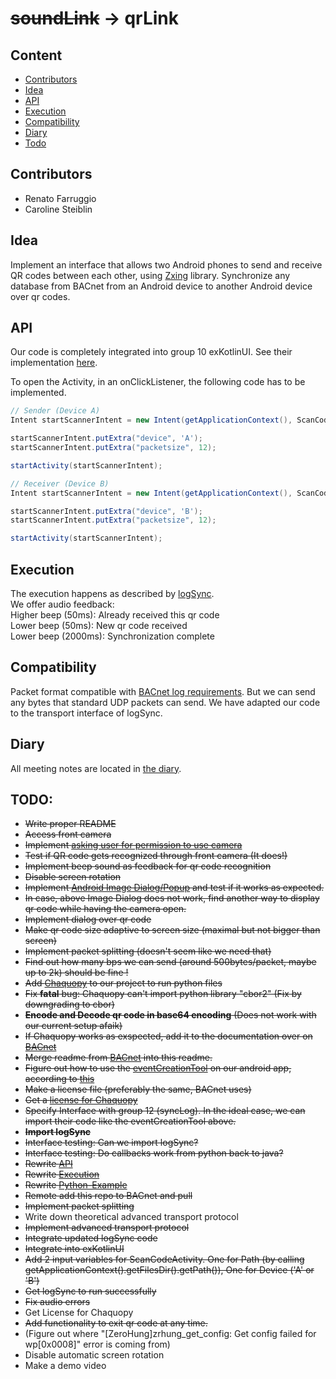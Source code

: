 # ~~soundLink~~ -> qrLink

## Content
* [Contributors](#contributors)
* [Idea](#idea)
* [API](#api)
* [Execution](#execution)
* [Compatibility](#compatibility)
* [Diary](#diary)
* [Todo](#todo)

## Contributors
* Renato Farruggio
* Caroline Steiblin

## Idea
Implement an interface that allows two Android phones to send and receive QR codes between each other, using [Zxing](https://github.com/zxing/zxing) library. 
Synchronize any database from BACnet from an Android device to another Android device over qr codes.


## API
Our code is completely integrated into group 10 exKotlinUI. See their implementation [here](https://github.com/TravisPetit/chaquopy-console).


To open the Activity, in an onClickListener, the following code has to be implemented.
```java
// Sender (Device A)
Intent startScannerIntent = new Intent(getApplicationContext(), ScanCodeActivity.class);

startScannerIntent.putExtra("device", 'A');
startScannerIntent.putExtra("packetsize", 12);

startActivity(startScannerIntent);
```
```java
// Receiver (Device B)
Intent startScannerIntent = new Intent(getApplicationContext(), ScanCodeActivity.class);

startScannerIntent.putExtra("device", 'B');
startScannerIntent.putExtra("packetsize", 12);

startActivity(startScannerIntent);
```


## Execution
The execution happens as described by [logSync](https://github.com/cn-uofbasel/BACnet/tree/master/groups/12-logSync).  
We offer audio feedback:  
Higher beep (50ms): Already received this qr code  
Lower beep (50ms): New qr code received  
Lower beep (2000ms): Synchronization complete  


<!--
## ___Python-Example (out of date)___
Code on python side should look like this:  
```python
   def startLogSync(rdcb, wrcb):
     t = threading.Thread(Log_Sync_Thread, args=(rdcb,wrcb))
     t.start()
   
   class Log_Sync_Thread:
     def __init__(self):
       pass
       
     def run(rdcb, wrcb):
       self.recv = rdcb
       self.send = wrcb
       while True:
         ... # Main loop
```
-->

## Compatibility
Packet format compatible with [BACnet log requirements](https://github.com/cn-uofbasel/BACnet/blob/master/doc/BACnet-event-structure.md). But we can send any bytes that standard UDP packets can send. We have adapted our code to the transport interface of logSync.

## Diary
All meeting notes are located in [the diary](https://github.com/cn-uofbasel/BACnet/blob/master/groups/02-soundLink/documents/Tagebuch.md).

## TODO:
* ~~Write proper README~~
* ~~Access front camera~~
* ~~Implement [asking user for permission to use camera](https://github.com/ParkSangGwon/TedPermission)~~
* ~~Test if QR code gets recognized through front camera (It does!)~~
* ~~Implement beep sound as feedback for qr code recognition~~
* ~~Disable screen rotation~~
* ~~Implement [Android Image Dialog/Popup](https://stackoverflow.com/questions/7693633/android-image-dialog-popup) and test if it works as expected.~~
* ~~In case, above Image Dialog does not work, find another way to display qr code while having the camera open.~~
* ~~Implement dialog over qr code~~
* ~~Make qr code size adaptive to screen size (maximal but not bigger than screen)~~
* ~~Implement packet splitting (doesn't seem like we need that)~~
* ~~Find out how many bps we can send (around 500bytes/packet, maybe up to 2k) should be fine !~~
* ~~Add [Chaquopy](https://chaquo.com/chaquopy/) to our project to run python files~~
* ~~Fix __fatal__ bug: Chaquopy can't import python library "cbor2" (Fix by downgrading to cbor)~~
* ~~__Encode and Decode qr code in base64 encoding__ (Does not work with our current setup afaik)~~
* ~~If Chaquopy works as exspected, add it to the documentation over on [BACnet](https://github.com/cn-uofbasel/BACnet/tree/master/groups/02-soundLink)~~
* ~~Merge readme from [BACnet](https://github.com/cn-uofbasel/BACnet/tree/master/groups/02-soundLink) into this readme.~~
* ~~Figure out how to use the [eventCreationTool](https://github.com/cn-uofbasel/BACnet/tree/master/groups/04-logMerge/eventCreationTool) on our android app, according to [this](https://chaquo.com/chaquopy/doc/current/java.html)~~
* ~~Make a license file (preferably the same, BACnet uses)~~
* ~~Get a [license for Chaquopy](https://chaquo.com/chaquopy/license/?app=ch.unibas.qrscanner)~~
* ~~Specify Interface with group 12 (syncLog). In the ideal case, we can import their code like the eventCreationTool above.~~
* ~~__Import logSync__~~
* ~~Interface testing: Can we import logSync?~~
* ~~Interface testing: Do callbacks work from python back to java?~~
* ~~Rewrite [API](#api)~~
* ~~Rewrite [Execution](#execution)~~
* ~~Rewrite [Python-Example](#python-example)~~
* ~~Remote add this repo to BACnet and pull~~
* ~~Implement packet splitting~~
* Write down theoretical advanced transport protocol
* ~~Implement advanced transport protocol~~
* ~~Integrate updated logSync code~~
* ~~Integrate into exKotlinUI~~
* ~~Add 2 input variables for ScanCodeActivity. One for Path (by calling getApplicationContext().getFilesDir().getPath()), One for Device ('A' or 'B')~~
* ~~Get logSync to run successfully~~
* ~~Fix audio errors~~
* Get License for Chaquopy
* ~~Add functionality to exit qr code at any time.~~
* (Figure out where "[ZeroHung]zrhung_get_config: Get config failed for wp[0x0008]" error is coming from)
* Disable automatic screen rotation
* Make a demo video
